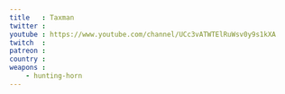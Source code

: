 ```yaml
---
title   : Taxman
twitter : 
youtube : https://www.youtube.com/channel/UCc3vATWTElRuWsv0y9s1kXA
twitch  : 
patreon : 
country : 
weapons :
    - hunting-horn
---
```


